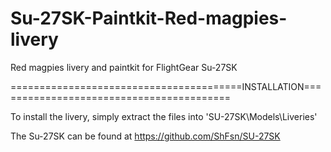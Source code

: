 # Su-27SK-Paintkit-Red-magpies-livery
Red magpies livery and paintkit for FlightGear Su-27SK

========================================INSTALLATION=========================================

To install the livery, simply extract the files into 'SU-27SK\Models\Liveries'

The Su-27SK can be found at https://github.com/ShFsn/SU-27SK
